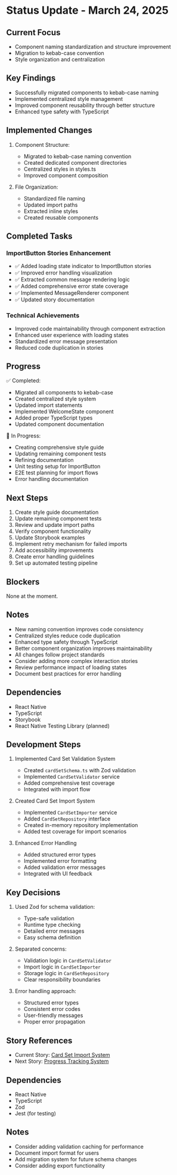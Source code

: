 # Status Update - March 24, 2025

## Current Focus

- Component naming standardization and structure improvement
- Migration to kebab-case convention
- Style organization and centralization

## Key Findings

- Successfully migrated components to kebab-case naming
- Implemented centralized style management
- Improved component reusability through better structure
- Enhanced type safety with TypeScript

## Implemented Changes

1. Component Structure:

   - Migrated to kebab-case naming convention
   - Created dedicated component directories
   - Centralized styles in styles.ts
   - Improved component composition

2. File Organization:
   - Standardized file naming
   - Updated import paths
   - Extracted inline styles
   - Created reusable components

## Completed Tasks

### ImportButton Stories Enhancement

- ✅ Added loading state indicator to ImportButton stories
- ✅ Improved error handling visualization
- ✅ Extracted common message rendering logic
- ✅ Added comprehensive error state coverage
- ✅ Implemented MessageRenderer component
- ✅ Updated story documentation

### Technical Achievements

- Improved code maintainability through component extraction
- Enhanced user experience with loading states
- Standardized error message presentation
- Reduced code duplication in stories

## Progress

✅ Completed:

- Migrated all components to kebab-case
- Created centralized style system
- Updated import statements
- Implemented WelcomeState component
- Added proper TypeScript types
- Updated component documentation

🔄 In Progress:

- Creating comprehensive style guide
- Updating remaining component tests
- Refining documentation
- Unit testing setup for ImportButton
- E2E test planning for import flows
- Error handling documentation

## Next Steps

1. Create style guide documentation
2. Update remaining component tests
3. Review and update import paths
4. Verify component functionality
5. Update Storybook examples
6. Implement retry mechanism for failed imports
7. Add accessibility improvements
8. Create error handling guidelines
9. Set up automated testing pipeline

## Blockers

None at the moment.

## Notes

- New naming convention improves code consistency
- Centralized styles reduce code duplication
- Enhanced type safety through TypeScript
- Better component organization improves maintainability
- All changes follow project standards
- Consider adding more complex interaction stories
- Review performance impact of loading states
- Document best practices for error handling

## Dependencies

- React Native
- TypeScript
- Storybook
- React Native Testing Library (planned)

## Development Steps

1. Implemented Card Set Validation System

   - Created `cardSetSchema.ts` with Zod validation
   - Implemented `CardSetValidator` service
   - Added comprehensive test coverage
   - Integrated with import flow

2. Created Card Set Import System

   - Implemented `CardSetImporter` service
   - Added `CardSetRepository` interface
   - Created in-memory repository implementation
   - Added test coverage for import scenarios

3. Enhanced Error Handling
   - Added structured error types
   - Implemented error formatting
   - Added validation error messages
   - Integrated with UI feedback

## Key Decisions

1. Used Zod for schema validation:

   - Type-safe validation
   - Runtime type checking
   - Detailed error messages
   - Easy schema definition

2. Separated concerns:

   - Validation logic in `CardSetValidator`
   - Import logic in `CardSetImporter`
   - Storage logic in `CardSetRepository`
   - Clear responsibility boundaries

3. Error handling approach:
   - Structured error types
   - Consistent error codes
   - User-friendly messages
   - Proper error propagation

## Story References

- Current Story: [Card Set Import System](../stories/story-8-card-set-import-system.story.md)
- Next Story: [Progress Tracking System](../stories/story-9-progress-tracking-system.story.md)

## Dependencies

- React Native
- TypeScript
- Zod
- Jest (for testing)

## Notes

- Consider adding validation caching for performance
- Document import format for users
- Add migration system for future schema changes
- Consider adding export functionality
